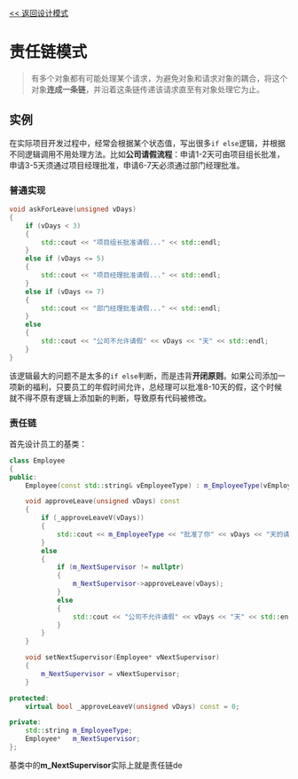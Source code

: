 [<< 返回设计模式](design_patterns.md)

# 责任链模式
> 有多个对象都有可能处理某个请求，为避免对象和请求对象的耦合，将这个对象**连成一条链**，并沿着这条链传递该请求直至有对象处理它为止。

## 实例
在实际项目开发过程中，经常会根据某个状态值，写出很多`if else`逻辑，并根据不同逻辑调用不用处理方法。比如**公司请假流程**：申请1-2天可由项目组长批准，申请3-5天须通过项目经理批准，申请6-7天必须通过部门经理批准。

### 普通实现
```C++
void askForLeave(unsigned vDays)
{
	if (vDays < 3)
	{
		std::cout << "项目组长批准请假..." << std::endl;
	}
	else if (vDays <= 5)
	{
		std::cout << "项目经理批准请假..." << std::endl;
	}
	else if (vDays <= 7)
	{
		std::cout << "部门经理批准请假..." << std::endl;
	}
	else
	{
		std::cout << "公司不允许请假" << vDays << "天" << std::endl;
	}
}
```
该逻辑最大的问题不是太多的`if else`判断，而是违背**开闭原则**。如果公司添加一项新的福利，只要员工的年假时间允许，总经理可以批准8-10天的假，这个时候就不得不原有逻辑上添加新的判断，导致原有代码被修改。

### 责任链
首先设计员工的基类：
```C++
class Employee
{
public:
	Employee(const std::string& vEmployeeType) : m_EmployeeType(vEmployeeType), m_NextSupervisor(nullptr) {}

	void approveLeave(unsigned vDays) const
	{
		if (_approveLeaveV(vDays))
		{
			std::cout << m_EmployeeType << "批准了你" << vDays << "天的请假请求..." << std::endl;
		}
		else
		{
			if (m_NextSupervisor != nullptr)
			{
				m_NextSupervisor->approveLeave(vDays);
			}
			else
			{
				std::cout << "公司不允许请假" << vDays << "天" << std::endl;
			}
		}
	}

	void setNextSupervisor(Employee* vNextSupervisor)
	{
		m_NextSupervisor = vNextSupervisor;
	}

protected:
	virtual bool _approveLeaveV(unsigned vDays) const = 0;

private:
	std::string m_EmployeeType;
	Employee*   m_NextSupervisor;
};
```
基类中的**m_NextSupervisor**实际上就是责任链de
